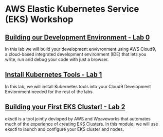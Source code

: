 # AWS Elastic Kubernetes Service (EKS) Workshop

## [Building our Development Environment - Lab 0](./0-setup)

In this lab we will build your development envivronment using AWS Cloud9, a cloud-based integrated development environment (IDE) that lets you write, run and debug your code with just a browser.

## [Install Kubernetes Tools - Lab 1](./1-install-kubernetes-tools)

In this lab, we will install Kubernetes tools into your Cloud9 Development Enviornment needed for the rest of the labs.

## [Building your First EKS Cluster! - Lab 2](./2-build-eks-cluster-eksctl)

eksctl is a tool jointly devloped by AWS and Weaveworks that automates much of the experience of creating EKS Clusters. In this module, we will use eksctl to launch and configure your EKS cluster and nodes.